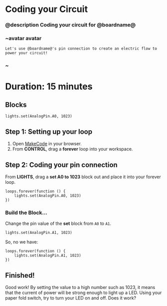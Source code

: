 # Coding your Circuit 
### @description Coding your circuit for @boardname@ 

### ~avatar avatar 
    Let's use @boardname@'s pin connection to create an electric flow to power your circuit! 
### ~ 

# Duration: 15 minutes 

## Blocks 

```cards 
lights.set(AnalogPin.A0, 1023) 
```
## Step 1: Setting up your loop 

1. Open [MakeCode](@homeurl@) in your browser. 
2. From **CONTROL**, drag a **forever** loop into your workspace. 

## Step 2: Coding your pin connection 

From **LIGHTS**, drag a **set A0 to 1023** block out and place it into your forever loop. 

```block
loops.forever(function () {
    lights.set(AnalogPin.A0, 1023)
})
```
### Build the Block... 

Change the pin value of the **set** block from ``A0`` to ``A1``.

```block
lights.set(AnalogPin.A1, 1023)
```

So, no we have:

```blocks
loops.forever(function () {
    lights.set(AnalogPin.A1, 1023)
})
```

## Finished!

Good work! By setting the value to a high number such as 1023, it means that the current of power will be strong enough to light up a LED. Using your paper fold switch, try to turn your LED on and off. Does it work?
